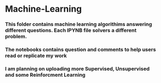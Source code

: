 # Machine-Learning

### This folder contains machine learning algorithims answering different questions. Each IPYNB file solvers a different problem.
### The notebooks contains question and comments to help users read or replicate my work
### I am planning on uploading more Supervised, Unsupervised and some Reinforcment Learning

